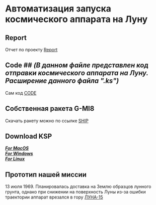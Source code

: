 # Автоматизация запуска космического аппарата на Луну

## Report
Отчет по проекту [Report](https://docs.google.com/document/d/13l9cxnhNd9-OJIADTZ62EZafBtEotMbg/edit?usp=share_link&ouid=111079919255953387301&rtpof=true&sd=true)

## Code ## ___(В данном файле представлен код отправки космического аппарата на Луну. Расширение данного файла ".ks")___

Сам код [CODE](./CodeKOS/FlyMun.ks)

## Собственная ракета G-MI8
Скачать ракету можно по ссылке [SHIP](https://drive.google.com/drive/folders/1-RZrFsmohiaZVbXbTrjMFoWe5p8RO7N5?usp=sharing)

## Download KSP
[***For MacOS***](https://appstorrent.ru/628-kerbal-space-program.html) \
[***For Windows***](https://s1.thelastgame.club/244-kerbal-space-program.html) \
[***For Linux***](http://ru.softoware.org/simulators/download-kerbal-space-program-71896-for-linux.html)

## Прототип нашей миссии
13 июля 1969. Планировалась доставка на Землю образцов лунного грунта, однако при снижении на поверхность Луны из-за ошибки траектории аппарат врезался в гору [ЛУНА-15](https://ru.wikipedia.org/wiki/Луна-15)
